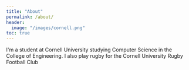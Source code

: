 ```yaml
---
title: "About"
permalink: /about/
header:
  image: "/images/cornell.png"
toc: true
---
```


I'm a student at Cornell University studying Computer Science in the College of Engineering. I also play rugby for the Cornell University Rugby Football Club
